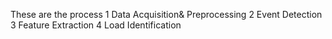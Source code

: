 These are the process
 1 Data 
Acquisition&
Preprocessing 
  2 Event 
Detection
 3  Feature 
Extraction
 4 Load 
Identification
